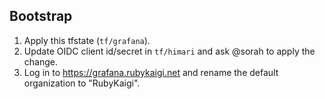 ## Bootstrap

1. Apply this tfstate (`tf/grafana`).
3. Update OIDC client id/secret in `tf/himari` and ask @sorah to apply the change.
4. Log in to <https://grafana.rubykaigi.net> and rename the default organization to "RubyKaigi".
